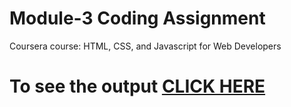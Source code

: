 
# Module-3 Coding Assignment

Coursera course: HTML, CSS, and Javascript for Web Developers

# To see the output [CLICK HERE](https://raneet-roy.github.io/)

